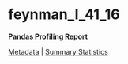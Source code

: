 # feynman_I_41_16

[**Pandas Profiling Report**](https://epistasislab.github.io/pmlb/profile/feynman_I_41_16.html)

[Metadata](metadata.yaml) | [Summary Statistics](summary_stats.tsv)

